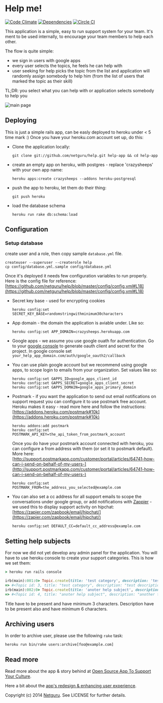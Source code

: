 # Help me!

[![Code Climate](http://img.shields.io/codeclimate/github/netguru/help.svg)](https://codeclimate.com/github/netguru/help)
[![Dependencies](http://img.shields.io/gemnasium/netguru/help.svg)](https://gemnasium.com/netguru/help)
[![Circle CI](https://circleci-badges.herokuapp.com/netguru/help/0b87a42d881a82d69dca72d9c0f4cc680f795f62)](https://circleci.com/gh/netguru/help)

This application is a simple, easy to run support system for your team. It's ment to be used internally, to encourage your team members to help each other.

The flow is quite simple:

* we sign in users with google apps
* every user selects the topics, he feels he can help with
* user seeking for help picks the topic from the list and application will randomly assign somebody to help him (from the list of users that marked the topic as their skill)

TL;DR: you select what you can help with or application selects somebody to help you

![main page](https://netguruco-production.s3.amazonaws.com/uploads/1401957129-1400162300-help_main_page.jpg)

## Deploying
This is just a simple rails app, can be easly deployed to heroku under < 5 time mark :)
Once you have your heroku.com account set up, do this:

* Clone the application locally:

  `git clone git://github.com/netguru/help.git help-app && cd help-app`

* create an empty app on heroku, with postgres - replace 'crazysheeps' with your own app name:

  `heroku apps:create crazysheeps --addons heroku-postgresql`

* push the app to heroku, let them do their thing:

  `git push heroku`

* load the database schema

  `heroku run rake db:schema:load`

## Configuration

### Setup database

create user and a role, then copy sample `database.yml` file.

```shell
createuser --superuser --createrole help
cp config/database.yml.sample config/database.yml
```

Once it's deployed it needs few configuration variables to run properly.
Here is the config file for reference: [https://github.com/netguru/help/blob/master/config/config.yml#L18](https://github.com/netguru/help/blob/master/config/config.yml#L18)

* Secret key base - used for encrypting cookies

  `heroku config:set SECRET_KEY_BASE=randomstringwithminimum30characters`

* App domain - the domain the application is aviable under. Like so:

  `heroku config:set APP_DOMAIN=crazysheeps.herokuapp.com`

* Google apps - we assume you use google ouath for authentication.
Go to your [google console](https://cloud.google.com/console/project) to generate oauth client and secret for the project.
In google console set `your_help_app_domain.com/auth/google_oauth2/callback`

* You can use plain google account but we recommend using google apps, to scope login to emails from your organization.
Set values like so:

  ```shell
  heroku config:set GAPPS_ID=google_apps_client_id
  heroku config:set GAPPS_SECRET=google_apps_client_secret
  heroku config:set GAPPS_DOMAIN=google_apps_primary_domain
  ```

* Postmark - if you want the application to send out email notifications on support request you can configure it to use postmark free account. Heroku makes it easy - read more here and follow the instructions: [https://addons.heroku.com/postmark#10k](https://addons.heroku.com/postmark#10k)

  ```shell
  heroku addons:add postmark
  heroku config:set POSTMARK_API_KEY=the_api_token_from_postmark_account
  ```

  Once you do have your postmark account connected with heroku, you can configure a from address with them (or set it to postmark default).
  More here: [http://support.postmarkapp.com/customer/portal/articles/64741-how-can-i-send-on-behalf-of-my-users-](http://support.postmarkapp.com/customer/portal/articles/64741-how-can-i-send-on-behalf-of-my-users-)

  `heroku config:set POSTMARK_FROM=the_address_you_selected@example.com`

* You can also set a cc address for all support emails to scope the conversations under google group, or add notifications with [Zappier](https://zapier.com/zapbook/email/) - we used this to display support activity on hipchat: [https://zapier.com/zapbook/email/hipchat/](https://zapier.com/zapbook/email/hipchat/)

  `heroku config:set DEFAULT_CC=default_cc_address@example.com`

## Setting help subjects

For now we did not yet develop any admin panel for the application. You will have to use heroku console to create your support categories. This is how we set them:

```ruby
> heroku run rails console

irb(main):001:0> Topic.create(title: 'test category', description: 'test description')
=> #<Topic id: 3, title: "test category", description: "test description">
irb(main):002:0> Topic.create(title: 'anoter help subject', description: 'another topic description')
=> #<Topic id: 4, title: "anoter help subject", description: "another topic description">

```
Title have to be present and have minimum 3 characters.
Description have to be present also and have minimum 6 characters.

## Archiving users

In order to archive user, please use the following `rake` task:

```shell
heroku run bin/rake users:archive[foo@example.com]
```

## Read more

Read more about the app & story behind at [Open Source App To Support Your Culture](https://netguru.co/blog/posts/open-source-app-to-support-your-culture).

Here a bit about the [app's redesign & enhancing user experience](https://netguru.co/blog/posts/redesign-this-is-what-we-did-to-make-our-open-source-app-work-and-look-slick).

Copyright (c) 2014 [Netguru](https://netguru.co). See LICENSE for further details.
